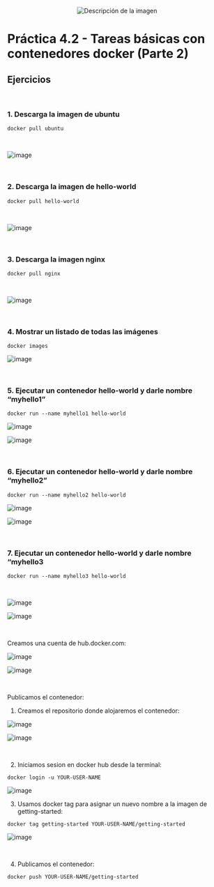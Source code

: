 
<p align="center">
  <img src="https://github.com/user-attachments/assets/92b13dd5-01d7-4f83-8bb6-e218dfb11235" alt="Descripción de la imagen"/>
</p>

# Práctica 4.2 - Tareas básicas con contenedores docker (Parte 2)

## Ejercicios

<br>

### 1. **Descarga la imagen de ubuntu**

```
docker pull ubuntu
```

<br>

![image](https://github.com/user-attachments/assets/430fb910-7645-41fe-bd96-6e6f50cab734)


<br>

### 2. **Descarga la imagen de hello-world**

```
docker pull hello-world
```

<br>

![image](https://github.com/user-attachments/assets/691762d0-9be6-4583-af39-9bb1846124ba)

<br>

### 3. **Descarga la imagen nginx**

```
docker pull nginx
```

<br>

![image](https://github.com/user-attachments/assets/890f7fe9-e062-4a27-b20d-5bb6f3356f04)

<br>

### 4. **Mostrar un listado de todas las imágenes**

```
docker images
```

![image](https://github.com/user-attachments/assets/572dd7a2-80e5-464d-9b9f-9ff99577db9b)


<br>

### 5. **Ejecutar un contenedor hello-world y darle nombre “myhello1”**

```
docker run --name myhello1 hello-world
```

![image](https://github.com/user-attachments/assets/8d6bf194-8af6-4873-a8c8-efb2e3960fd2)


![image](https://github.com/user-attachments/assets/bf939656-9709-45e4-902f-16e79f490afb)


<br>

### 6. **Ejecutar un contenedor hello-world y darle nombre “myhello2”**

```
docker run --name myhello2 hello-world
```

![image](https://github.com/user-attachments/assets/3e500a4d-e1b9-4eeb-ab07-0dd30ec6203d)

![image](https://github.com/user-attachments/assets/f4e48e18-267c-412a-891b-35a68c291ec6)

<br>

### 7. **Ejecutar un contenedor hello-world y darle nombre “myhello3**

```
docker run --name myhello3 hello-world
```
<br>

![image](https://github.com/user-attachments/assets/11b027ac-e25b-4cd1-80f4-7771003119d2)

![image](https://github.com/user-attachments/assets/a070a969-3fd1-41bc-88f8-4b38a7b7198e)

<br>

Creamos una cuenta de hub.docker.com:

![image](https://github.com/user-attachments/assets/e85e949c-fb37-495a-a0dd-2865220a95a5)

![image](https://github.com/user-attachments/assets/904892bf-9529-490b-8483-4ecdff622345)

<br>

Publicamos el contenedor:

1) Creamos el repositorio donde alojaremos el contenedor:

![image](https://github.com/user-attachments/assets/62b37ab1-3891-49ec-9e11-dda7cff6c6a5)

![image](https://github.com/user-attachments/assets/820817c4-3dd7-4cf0-8003-9c275a970d5a)

<br>

2) Iniciamos sesion en docker hub desde la terminal:

```
docker login -u YOUR-USER-NAME
```

![image](https://github.com/user-attachments/assets/1264eb2d-cb2d-419c-9bfe-0372714367c5)

3) Usamos docker tag para asignar un nuevo nombre a la imagen de getting-started:

```
docker tag getting-started YOUR-USER-NAME/getting-started
```

![image](https://github.com/user-attachments/assets/9c7330f5-0077-4f5d-ad9d-5cac2aaacfaf)

<br>

4) Publicamos el contenedor:

```
docker push YOUR-USER-NAME/getting-started
```




















 

  
 
